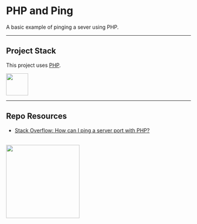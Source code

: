 # PHP and Ping

A basic example of pinging a sever using PHP.

---

## Project Stack

This project uses [PHP](https://php.net).

<img src="https://console.codeadam.ca/api/image/php" width="60">

---

## Repo Resources

- [Stack Overflow: How can I ping a server port with PHP?](https://stackoverflow.com/questions/9841635/how-can-i-ping-a-server-port-with-php)

<br>
<a href="https://codeadam.ca">
<img src="https://cdn.codeadam.ca/images@1.0.0/codeadam-logo-coloured-horizontal.png" width="200">
</a>

